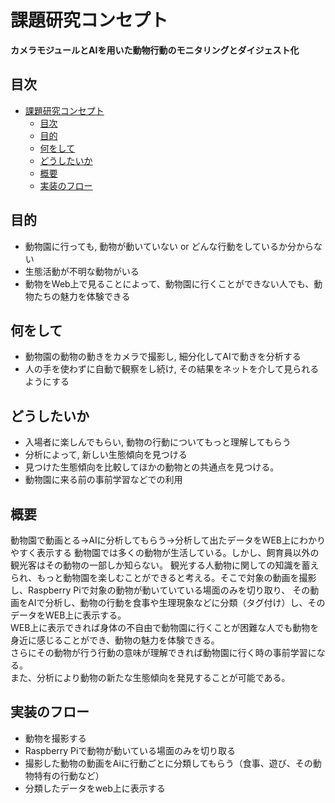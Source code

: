 # 課題研究コンセプト

**カメラモジュールとAIを用いた動物行動のモニタリングとダイジェスト化**

## 目次

- [課題研究コンセプト](#課題研究コンセプト)
  - [目次](#目次)
  - [目的](#目的)
  - [何をして](#何をして)
  - [どうしたいか](#どうしたいか)
  - [概要](#概要)
  - [実装のフロー](#実装のフロー)


## 目的
- 動物園に行っても, 動物が動いていない or どんな行動をしているか分からない
- 生態活動が不明な動物がいる
- 動物をWeb上で見ることによって、動物園に行くことができない人でも、動物たちの魅力を体験できる

## 何をして
- 動物園の動物の動きをカメラで撮影し, 細分化してAIで動きを分析する
- 人の手を使わずに自動で観察をし続け, その結果をネットを介して見られるようにする

## どうしたいか
- 入場者に楽しんでもらい, 動物の行動についてもっと理解してもらう
- 分析によって, 新しい生態傾向を見つける
- 見つけた生態傾向を比較してほかの動物との共通点を見つける。
- 動物園に来る前の事前学習などでの利用


## 概要
動物園で動画とる→AIに分析してもらう→分析して出たデータをWEB上にわかりやすく表示する
動物園では多くの動物が生活している。しかし、飼育員以外の観光客はその動物の一部しか知らない。
観光する人動物に関しての知識を蓄えられ、もっと動物園を楽しむことができると考える。そこで対象の動画を撮影し、Raspberry Piで対象の動物が動いていている場面のみを切り取り、
その動画をAIで分析し、動物の行動を食事や生理現象などに分類（タグ付け）し、そのデータをWEB上に表示する。  
WEB上に表示できれば身体の不自由で動物園に行くことが困難な人でも動物を身近に感じることができ、動物の魅力を体験できる。  
さらにその動物が行う行動の意味が理解できれば動物園に行く時の事前学習になる。  
また、分析により動物の新たな生態傾向を発見することが可能である。

## 実装のフロー
- 動物を撮影する
- Raspberry Piで動物が動いている場面のみを切り取る
- 撮影した動物の動画をAiに行動ごとに分類してもらう（食事、遊び、その動物特有の行動など）
- 分類したデータをweb上に表示する
  